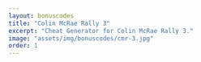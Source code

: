 ```yaml
---
layout: bonuscodes
title: "Colin McRae Rally 3"
excerpt: "Cheat Generator for Colin McRae Rally 3."
image: "assets/img/bonuscodes/cmr-3.jpg"
order: 1
---
```


<script type="text/python">
from browser import document, html
from generators import cmr3

def onGenerate(ev):
    try:
        accessCode = int(document['access-code'].value)
        if not (accessCode >= 1 and accessCode <= cmr3.ACCESS_CODE_MAX):
            raise ValueError
    except (TypeError, ValueError):
        document['invalid-access-code'].style.display = 'inline'
        return

    document['invalid-access-code'].style.display = 'none'
    cheatCodes = ['Buggy', 'Plane', 'Hovercraft', 'Battle Tank', 'RC Car', 'All Cars', 'All Tracks', 'All Parts',
                    'All Difficulties', 'Ford Super Focus']

    document['outbox-window-full'].style.display = 'block'
    document['output-window'].clear()

    def gen():
        for index, cheat in enumerate(cheatCodes):
            cryptedCode = cmr3.generateCode(accessCode, index)
            if cryptedCode:
                yield html.B(f'{cheat}: ') + html.CODE(cryptedCode)
    document['output-window'] <= html.UL(html.LI(ch) for ch in gen())

document['generate'].bind('click', onGenerate)
document['access-code'].min = 1
document['access-code'].max = cmr3.ACCESS_CODE_MAX
</script>
